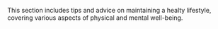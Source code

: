 This section includes tips and advice on maintaining a healty lifestyle, covering various aspects of physical and mental well-being.
